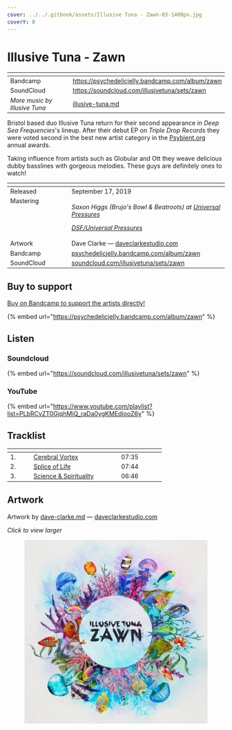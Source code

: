 ```yaml
---
cover: ../../.gitbook/assets/Illusive Tuna - Zawn-03-1400px.jpg
coverY: 0
---
```


# Illusive Tuna - Zawn

<table data-view="cards"><thead><tr><th></th><th data-hidden data-card-target data-type="content-ref"></th></tr></thead><tbody><tr><td>Bandcamp</td><td><a href="https://psychedelicjelly.bandcamp.com/album/zawn">https://psychedelicjelly.bandcamp.com/album/zawn</a></td></tr><tr><td>SoundCloud</td><td><a href="https://soundcloud.com/illusivetuna/sets/zawn">https://soundcloud.com/illusivetuna/sets/zawn</a></td></tr><tr><td><em>More music by Illusive Tuna</em></td><td><a href="../../artists/music/illusive-tuna.md">illusive-tuna.md</a></td></tr></tbody></table>

Bristol based duo Illusive Tuna return for their second appearance in _Deep Sea Frequencies_'s lineup. After their debut EP on _Triple Drop Records_ they were voted second in the best new artist category in the [Psybient.org](http://psybient.org/) annual awards.&#x20;

Taking influence from artists such as Globular and Ott they weave delicious dubby basslines with gorgeous melodies. These guys are definitely ones to watch!

<table data-header-hidden><thead><tr><th width="128" valign="top"></th><th></th></tr></thead><tbody><tr><td valign="top">Released</td><td>September 17, 2019</td></tr><tr><td valign="top">Mastering</td><td><p><em>Saxon Higgs (Brujo's Bowl &#x26; Beatroots) at</em> <a href="https://www.facebook.com/universalpressures"><em>Universal Pressures</em></a> </p><p><a href="../../artists/mastering/universal-pressures.md"><em>DSF/Universal Pressures</em></a> </p></td></tr><tr><td valign="top">Artwork</td><td>Dave Clarke — <a href="https://daveclarkestudio.com">daveclarkestudio.com</a> </td></tr><tr><td valign="top">Bandcamp</td><td><a href="https://psychedelicjelly.bandcamp.com/album/zawn">psychedelicjelly.bandcamp.com/album/zawn</a> </td></tr><tr><td valign="top">SoundCloud</td><td><a href="https://soundcloud.com/illusivetuna/sets/zawn">soundcloud.com/illusivetuna/sets/zawn</a> </td></tr></tbody></table>

## Buy to support

[Buy on Bandcamp to support the artists directly!](https://psychedelicjelly.bandcamp.com/album/zawn)&#x20;

{% embed url="https://psychedelicjelly.bandcamp.com/album/zawn" %}

## Listen

### Soundcloud

{% embed url="https://soundcloud.com/illusivetuna/sets/zawn" %}

### YouTube

{% embed url="https://www.youtube.com/playlist?list=PLbRCvZT0GjqhMiQ_raDa0ygKMEdiooZ6y" %}

## Tracklist



<table data-header-hidden><thead><tr><th width="40"></th><th width="189"></th><th width="87"></th></tr></thead><tbody><tr><td>1.</td><td><a href="https://psychedelicjelly.bandcamp.com/track/cerebral-vortex">Cerebral Vortex</a> </td><td>07:35</td></tr><tr><td>2.</td><td><a href="https://psychedelicjelly.bandcamp.com/track/splice-of-life">Splice of Life</a> </td><td>07:44</td></tr><tr><td>3.</td><td><a href="https://psychedelicjelly.bandcamp.com/track/science-spirituality">Science &#x26; Spirituality</a> </td><td>06:46</td></tr></tbody></table>

## Artwork

Artwork by [dave-clarke.md](../../artists/graphic/dave-clarke.md "mention") — [daveclarkestudio.com](https://daveclarkestudio.com)&#x20;

_Click to view larger_

<figure><img src="../../.gitbook/assets/Illusive Tuna - Zawn-03-1400px.jpg" alt=""><figcaption></figcaption></figure>
